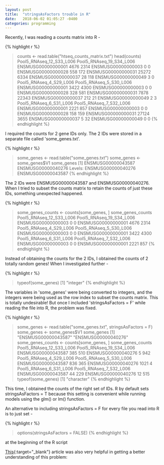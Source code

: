 ```yaml
---
layout: post
title:  "stringsAsFactors trouble in R"
date:   2018-06-02 01:05:27 -0400
categories: programming
---
```

Recently, I was reading a counts matrix into R -


{% highlight r %}
> counts <- read.table("htseq_counts_matrix.txt")
> head(counts)
                   Pool5_RNAseq_12_S33_L006 Pool5_RNAseq_19_S34_L006
ENSMUSG00000000001                     4676                     2314
ENSMUSG00000000003                        0                        0
ENSMUSG00000000028                      558                      172
ENSMUSG00000000031                    25272                     6334
ENSMUSG00000000037                       28                      118
ENSMUSG00000000049                        3                        0
                   Pool5_RNAseq_4_S29_L006 Pool5_RNAseq_5_S30_L006
ENSMUSG00000000001                    3422                    4300
ENSMUSG00000000003                       0                       0
ENSMUSG00000000028                     328                     581
ENSMUSG00000000031                    7878                   22343
ENSMUSG00000000037                     212                      21
ENSMUSG00000000049                       2                       3
                   Pool5_RNAseq_6_S31_L006 Pool5_RNAseq_7_S32_L006
ENSMUSG00000000001                    2221                     857
ENSMUSG00000000003                       0                       0
ENSMUSG00000000028                     158                     159
ENSMUSG00000000031                   27124                    3655
ENSMUSG00000000037                       5                      32
ENSMUSG00000000049                       0                       0
{% endhighlight %}

I required the counts for 2 gene IDs only. The 2 IDs were stored in a separate file called 'some_genes.txt'.

{% highlight r %}
> some_genes <- read.table("some_genes.txt")
> some_genes <- some_genes$V1
> some_genes
[1] ENSMUSG00000043587 ENSMUSG00000040276
Levels: ENSMUSG00000040276 ENSMUSG00000043587
{% endhighlight %}

The 2 IDs were ENSMUSG00000043587 and ENSMUSG00000040276. When I tried to subset the counts matrix to retain the counts of just these IDs, something unexpected happened.

{% highlight r %}
> some_genes_counts <- counts[some_genes, ]
> some_genes_counts
                   Pool5_RNAseq_12_S33_L006 Pool5_RNAseq_19_S34_L006
ENSMUSG00000000003                        0                        0
ENSMUSG00000000001                     4676                     2314
                   Pool5_RNAseq_4_S29_L006 Pool5_RNAseq_5_S30_L006
ENSMUSG00000000003                       0                       0
ENSMUSG00000000001                    3422                    4300
                   Pool5_RNAseq_6_S31_L006 Pool5_RNAseq_7_S32_L006
ENSMUSG00000000003                       0                       0
ENSMUSG00000000001                    2221                     857
{% endhighlight %}

Instead of obtaining the counts for the 2 IDs, I obtained the counts of 2 totally random genes! When I investigated further -

{% highlight r %}
> typeof(some_genes)
[1] "integer"
{% endhighlight %}

The variables in 'some_genes' were being converted to integers, and the integers were being used as the row index to subset the counts matrix. This is totally undesirable! But once I included 'stringsAsFactors = F' while reading the file into R, the problem was fixed. 

{% highlight r %}
> some_genes <- read.table("some_genes.txt", stringsAsFactors = F)
> some_genes <- some_genes$V1
> some_genes
[1] "ENSMUSG00000043587" "ENSMUSG00000040276"
> some_genes_counts <- counts[some_genes, ]
> some_genes_counts
                   Pool5_RNAseq_12_S33_L006 Pool5_RNAseq_19_S34_L006
ENSMUSG00000043587                      385                      510
ENSMUSG00000040276                        5                      942
                   Pool5_RNAseq_4_S29_L006 Pool5_RNAseq_5_S30_L006
ENSMUSG00000043587                     836                     365
ENSMUSG00000040276                    1021                       4
                   Pool5_RNAseq_6_S31_L006 Pool5_RNAseq_7_S32_L006
ENSMUSG00000043587                      44                     229
ENSMUSG00000040276                      12                     515
> typeof(some_genes)
[1] "character"
{% endhighlight %}

This time, I obtained the counts of the right set of IDs. R by default sets stringsAsFactors = T because this setting is convenient while running models using the glm() or lm() function. 

An alternative to including stringsAsFactors = F for every file you read into R is to just set -

{% highlight r %}
> options(stringsAsFactors = FALSE)
{% endhighlight %}

at the beginning of the R script

[This](https://simplystatistics.org/2015/07/24/stringsasfactors-an-unauthorized-biography/){:target="_blank"} article was also very helpful in getting a better understanding of this problem:












